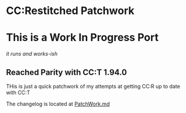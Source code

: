 # CC:Restitched Patchwork
# This is a Work In Progress Port
*it runs and works-ish*

## Reached Parity with CC:T 1.94.0

THis is just a quick patchwork of my attempts at getting CC:R up to date with CC:T

The changelog is located at [PatchWork.md](patchwork.md)
